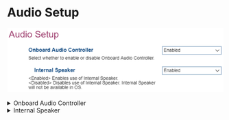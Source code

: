 # Audio Setup #

![](./img/thinkcenter_audio_setup.png)

<details><summary>Onboard Audio Controller</summary>

One of 2 possible options for the onboard audio controller:

1.  **Enabled** - enables onboard audio controller. Default.
2.  Disabled - disables onboard audio controller.

<!-- TODO: add WMI -->

</details>

<details><summary>Internal Speaker</summary>

One of 2 possible options for the internal speaker:

1.  **Enabled** - enables the internal speaker. Default.
2.  Disabled - disables the internal speaker.

<!-- TODO: add WMI -->
</details>
